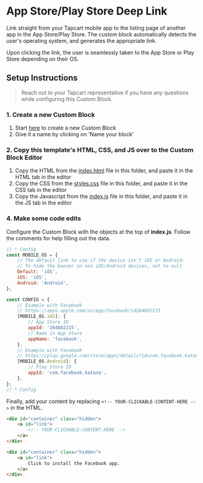 # App Store/Play Store Deep Link

Link straight from your Tapcart mobile app to the listing page of another app in the App Store/Play Store. The custom block automatically detects the user's operating system, and generates the appropriate link.

Upon clicking the link, the user is seamlessly taken to the App Store or Play Store depending on their OS.

## Setup Instructions

> Reach out to your Tapcart representative if you have any questions while configuring this Custom Block.

### 1. Create a new Custom Block

1. Start [here](https://app.tapcart.com/custom-blocks) to create a new Custom Block
2. Give it a name by clicking on 'Name your block'

### 2. Copy this template's HTML, CSS, and JS over to the Custom Block Editor

1. Copy the HTML from the [index.html](#) file in this folder, and paste it in the HTML tab in the editor
2. Copy the CSS from the [styles.css](#) file in this folder, and paste it in the CSS tab in the editor
3. Copy the Javascript from the [index.js](#) file in this folder, and paste it in the JS tab in the editor

### 4. Make some code edits

Configure the Custom Block with the objects at the top of **index.js**. Follow the comments for help filling out the data.

```JavaScript
// * Config
const MOBILE_OS = {
    // The default link to use if the device isn't iOS or Android.
    // To hide the banner on non iOS/Android devices, set to null
    Default: 'iOS',
    iOS: 'iOS',
    Android: 'Android',
};

const CONFIG = {
    // Example with Facebook
    // https://apps.apple.com/us/app/facebook/id284882215
    [MOBILE_OS.iOS]: {
        // App Store ID
        appId: '284882215',
        // Name in App Store
        appName: 'facebook',
    },
    // Example with Facebook
    // https://play.google.com/store/apps/details?id=com.facebook.katana
    [MOBILE_OS.Android]: {
        // Play Store ID
        appId: 'com.facebook.katana',
    },
};
// * Config
```

Finally, add your content by replacing `<!-- YOUR-CLICKABLE-CONTENT-HERE -->` in the HTML.

```HTML
<div id="container" class="hidden">
    <a id="link">
        <!-- YOUR-CLICKABLE-CONTENT-HERE -->
    </a>
</div>
```

```HTML
<div id="container" class="hidden">
    <a id="link">
        Click to install the Facebook app.
    </a>
</div>
```
